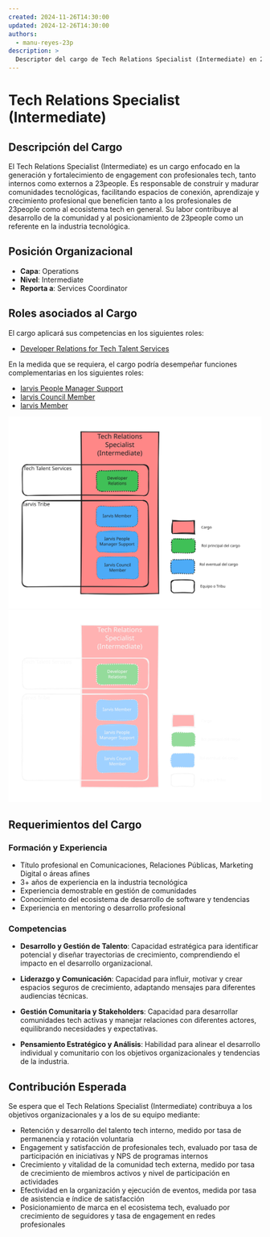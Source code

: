 ```yaml
---
created: 2024-11-26T14:30:00
updated: 2024-12-26T14:30:00
authors:
  - manu-reyes-23p
description: >
  Descriptor del cargo de Tech Relations Specialist (Intermediate) en 23people.
---
```


# Tech Relations Specialist (Intermediate)

## Descripción del Cargo

El Tech Relations Specialist (Intermediate) es un cargo enfocado en la generación y fortalecimiento de engagement con profesionales tech, tanto internos como externos a 23people. Es responsable de construir y madurar comunidades tecnológicas, facilitando espacios de conexión, aprendizaje y crecimiento profesional que beneficien tanto a los profesionales de 23people como al ecosistema tech en general. Su labor contribuye al desarrollo de la comunidad y al posicionamiento de 23people como un referente en la industria tecnológica.

## Posición Organizacional

- **Capa**: Operations
- **Nivel**: Intermediate
- **Reporta a**: Services Coordinator

## Roles asociados al Cargo

El cargo aplicará sus competencias en los siguientes roles:

- [Developer Relations for Tech Talent Services](../../teams/tech-talent-services/roles/tts-developer-relations.md)

En la medida que se requiera, el cargo podría desempeñar funciones complementarias en los siguientes roles:

- [Iarvis People Manager Support](../../tribes/iarvis-tribe/roles/iarvis-people-manager-support.md)
- [Iarvis Council Member](../../tribes/iarvis-tribe/roles/iarvis-council-member.md)
- [Iarvis Member](../../tribes/iarvis-tribe/roles/iarvis-member.md)

![Relación entre cargo y roles](../../../_assets/tech-relations-specialist-light.svg#only-light)
![Relación entre cargo y roles](../../../_assets/tech-relations-specialist-dark.svg#only-dark)

## Requerimientos del Cargo

### Formación y Experiencia

- Título profesional en Comunicaciones, Relaciones Públicas, Marketing Digital o áreas afines
- 3+ años de experiencia en la industria tecnológica
- Experiencia demostrable en gestión de comunidades
- Conocimiento del ecosistema de desarrollo de software y tendencias
- Experiencia en mentoring o desarrollo profesional

### Competencias

- **Desarrollo y Gestión de Talento**: Capacidad estratégica para identificar potencial y diseñar trayectorias de crecimiento, comprendiendo el impacto en el desarrollo organizacional.

- **Liderazgo y Comunicación**: Capacidad para influir, motivar y crear espacios seguros de crecimiento, adaptando mensajes para diferentes audiencias técnicas.

- **Gestión Comunitaria y Stakeholders**: Capacidad para desarrollar comunidades tech activas y manejar relaciones con diferentes actores, equilibrando necesidades y expectativas.

- **Pensamiento Estratégico y Análisis**: Habilidad para alinear el desarrollo individual y comunitario con los objetivos organizacionales y tendencias de la industria.

## Contribución Esperada

Se espera que el Tech Relations Specialist (Intermediate) contribuya a los objetivos organizacionales y a los de su equipo mediante:

- Retención y desarrollo del talento tech interno, medido por tasa de permanencia y rotación voluntaria
- Engagement y satisfacción de profesionales tech, evaluado por tasa de participación en iniciativas y NPS de programas internos
- Crecimiento y vitalidad de la comunidad tech externa, medido por tasa de crecimiento de miembros activos y nivel de participación en actividades
- Efectividad en la organización y ejecución de eventos, medida por tasa de asistencia e índice de satisfacción
- Posicionamiento de marca en el ecosistema tech, evaluado por crecimiento de seguidores y tasa de engagement en redes profesionales
